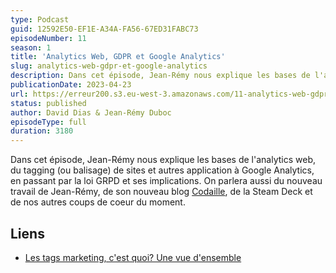 ```yaml
---
type: Podcast
guid: 12592E50-EF1E-A34A-FA56-67ED31FABC73
episodeNumber: 11
season: 1
title: 'Analytics Web, GDPR et Google Analytics'
slug: analytics-web-gdpr-et-google-analytics
description: Dans cet épisode, Jean-Rémy nous explique les bases de l'analytics web, du tagging (ou balisage) de sites et autres application à Google Analytics.
publicationDate: 2023-04-23
url: https://erreur200.s3.eu-west-3.amazonaws.com/11-analytics-web-gdpr-et-google-analytics.mp3
status: published
author: David Dias & Jean-Rémy Duboc
episodeType: full
duration: 3180
---
```


Dans cet épisode, Jean-Rémy nous explique les bases de l'analytics web, du tagging (ou balisage) de sites et autres application à Google Analytics, en passant par la loi GRPD et ses implications.
On parlera aussi du nouveau travail de Jean-Rémy, de son nouveau blog [Codaille](https://codaille.com), de la Steam Deck et de nos autres coups de coeur du moment.

## Liens

- [Les tags marketing, c'est quoi? Une vue d'ensemble](https://codaille.com/les-tags-marketing)
